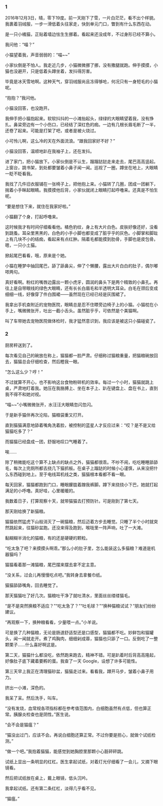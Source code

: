 ### 1

2016年12月3日，晴，零下19度。前一天刚下了雪，一片白茫茫，看不出个样貌。我裹着羽绒服，一步一滑低着头往家走，快到单元门口，瞥到有什么东西在动。

是一只小橘猫，正贴着墙边怯生生挪着。看起来还没成年，不过身形已经不算小。

我问他：“喵？”

小猫望着我，声音弱弱的：“喵~~”

小家伙倒是不怕人。我走近几步，小猫微微挪了挪，没有撒腿就跑。伸手摸摸，小猫也没避开，只是低着头蹲坐着，发抖得厉害。

毕竟是冰天雪地啊。这种天气，穿羽绒服尚且冻得够呛，何况只有一身短毛的小猫呢。

“抱抱？”我问他。

小猫没回答，也没跑开。

我伸手把小猫抱起来。软软抖抖的一小滩抬起头，绿绿的大眼睛望着我，没有挣扎。鼻梁旁边有一个小伤口，已经结了深红色的痂。一边有几根长眉毛断了一半，还卷了起来。可能是打架了吧，或者是被火烧过。

小可怜儿啊，这么冷的天在外面流浪。“跟我回家好不好？”

小猫没回答，温顺地趴在我袖子上，还在发抖。

进了家门，把小猫放下。小家伙倒是不认生，蹓蹓跶跶走来走去，尾巴高高竖起。上窗台，跳书架，到处都要皱着小鼻子闻一闻。巡视了一圈，蹲坐在地上，大眼睛一眨不眨看我。

我找了几件旧衣服铺在一张椅子上，把他抱上来。小猫转了几圈，团成一团躺下，揣着小手眯起眼睛。我摸摸他后背，小家伙就闭上眼睛打起呼噜来。还真是不怕生呢。

“要是想住下来，就住在我家好啦。”

小猫翻了个身，打起呼噜来。

这时候我才有时间仔细看看他。橘色豹纹，身上有大片白色。皮肤好像还好，没看到跳蚤。耳朵里黑黑的，白色的小手小脚也都变成了脏乎乎的灰色。小脚掌和脚趾上有几块不小的结痂，看起来有点红肿。隔着毛都能摸到肋骨，手脚也是皮包骨。嗯，一只小土猫。

掀起尾巴看看，哦，原来是个她。

小猫在睡梦中抽回尾巴，舔了舔鼻尖，伸了个懒腰，露出大片白白的肚子，偶尔嘟哝两句。

真好看啊。粉红的嘴唇边露出一颗小虎牙，圆润的鼻头下是两个精致的小鼻孔。再往上是自带眼线的绿色大眼睛，还有长长白眉毛和半透明大耳朵。白毛在颈后变成细细一线，好像穿了件白围裙——虽然现在已经已经是灰围裙了。

我拿出手机查附近的宠物医院，眼睛总是忍不住瞟旁边椅子上的小猫。小猫枕在小手上，嘴微微张开，吐出一截小舌头。虽然脏乎乎，可依然是个美猫啊。

叫了车带她去宠物医院做体检时，我才猛然意识到，我应该是被这只小猫碰瓷了。

### 2

厨房秤送到了。

每次看见自己的碗放在称上，猫猫都一脸严肃。仔细称过猫粮重量，把猫粮碗放回去，猫猫总会仔细检查，然后瞪我一眼。

“怎么这么少？哼！”

不过就算不开心，也不影响这台食物粉碎机的效率。每过一个小时，猫猫就跳上桌，严肃地盯着我。她压在我胳膊上、坐在本子上、趴在键盘上、盘在书上，直到我不得不和她对视。

“喵~~”小嘴微微张开，水汪汪大眼睛忽闪忽闪。

于是新手猫伴再次沦陷，猫粮袋重又打开。

直到猫猫满意地舔着嘴角洗着脸，被控制的蓝星人才反应过来：“哎？是不是又给猫猫吃多了？”

而猫猫已经盘成一团，舒服地叹口气睡着了。

唉……

除了稍微能吃这个算不上缺点的缺点之外，猫猫都很乖。不吵不闹，吃吃睡睡舔舔毛，每次上完厕所都去挠几下猫抓板。在桌子上蹓跶的时候小心谨慎，从来没把什么东西碰到地上。至于电线耳机线之类，猫猫根本看都不看一眼。

每天回家，猫猫都跑到门口，睡眼朦胧着蹭我裤脚。蹲下来挠挠小下巴，她就打起满足的小呼噜。真好哇，心里暖暖的。

我数着日子，打算观察十天，就带猫猫去打预防针。可是刚到了第七天。

那天刚给换了新猫粮。

猫猫依然猛虎下山般消灭了一碗猫粮，然后迈着方步去睡觉。只睡了半个小时就突然跳起来，往猫砂盆跑。还没来得及跑到，喉咙里一阵声响，吐了一大滩。

黏糊糊半消化的猫粮，有的还是硬硬的颗粒。

“吃太急了吧？来摸摸头啊乖。”那么小的肚子里，怎么能装这么多猫粮？难道是机器猫吗？

猫猫看着那一滩猫粮，尾巴摆来摆去拿不定主意。

“没关系，过会儿再慢慢吃点吧。”我转身去拿餐巾纸。

猫猫舔舔嘴角，回去睡觉了。

那天猫猫吐了好几次。猫粮吐干净了就吐清水，里面丝丝缕缕猫毛。

“是不是突然换粮不适应？”“吃太急了？”“吐毛球？”“换种猫粮试试？”朋友们纷纷建议。

“再观察一下，换种粮看看，少量喂一点。”小羊说。

可是换了几种猫粮，无论是肠道舒适型还是口感型，猫猫都不吃。妙鲜包和猫罐头，闻一闻就走开。煮了鸡胸肉，细细剁成蓉，猫猫也只舔了一口。反倒吃了一整颗栗子……什么喜好啊这是。

第二天，猫猫什么都没吃，依然跑来跑去，精神不错。可是趴着时后背高高隆起，好像肚子底下藏着要孵的蛋。我查了一天 Google，设想了许多可能性。

第三天早上我正在清理猫砂盆，猫猫走过来。看看我，蹲开马步，皱着小鼻子用力。

挤出一小滩，深色的。

我呆了呆。然后洗手，叫车。

“没有发烧，血常规各项指标都在参考值范围内，白细胞虽然有点低，但也算正常。胰腺炎检查也是阴性。”医生说。

“会不会是猫瘟？”

“猫没出过门，应该不会。再说白细胞还算正常。不过你要是担心，就做个试纸检测。”

“做一个吧。”我抱着猫猫，能感觉到她胸腔里那颗小心脏砰砰跳。

试纸上显出一条明显的红杠。医生拿起试纸，对着灯光仔细看了一会儿，又摘下眼镜看。

然后把试纸放在桌上，戴上眼镜，低头沉吟。

我拿起试纸。还有第二条红杠，淡得几乎看不见。

“猫瘟。”
